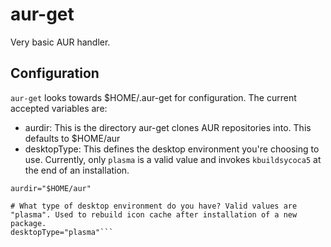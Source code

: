 # aur-get
Very basic AUR handler.

## Configuration
`aur-get` looks towards $HOME/.aur-get for configuration. The current accepted variables are:
- aurdir: This is the directory aur-get clones AUR repositories into. This defaults to $HOME/aur
- desktopType: This defines the desktop environment you're choosing to use. Currently, only `plasma` is a valid value and invokes `kbuildsycoca5` at the end of an installation.

```# This defines the directory that aur-get will use to store AUR repos. Defaults to "~/aur".
aurdir="$HOME/aur"

# What type of desktop environment do you have? Valid values are "plasma". Used to rebuild icon cache after installation of a new package.
desktopType="plasma"```
